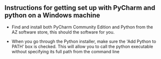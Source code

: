 ## Instructions for getting set up with PyCharm and python on a Windows machine

* Find and install both PyCharm Community Edition and Python from the AZ software store, this should the software for you.

* When you go through the Python installer, make sure the 'Add Python to PATH' box is checked.  This will allow you to call the python executable without specifying its full path from the command line

